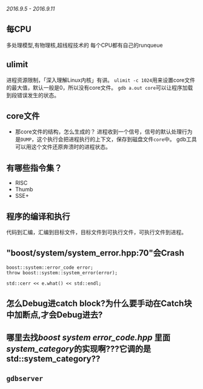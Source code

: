 *2016.9.5 - 2016.9.11*

## 每CPU
多处理模型,有物理核,超线程技术的
每个CPU都有自己的runqueue

## ulimit
进程资源限制，「深入理解Linux内核」有讲。
`ulimit -c 1024`用来设置core文件的最大值，默认一般是0，所以没有core文件。
`gdb a.out core`可以让程序加载到段错误发生的状态。

## core文件
- 那core文件的结构，怎么生成的？
进程收到一个信号，信号的默认处理行为是`DUMP`，这个执行会把进程执行的上下文，保存到磁盘文件`core`中。
gdb工具可以用这个文件还原奔溃时的进程状态。

## 有哪些指令集？
- RISC
- Thumb
- SSE+

## 程序的编译和执行 
代码到汇编，汇编到目标文件，目标文件到可执行文件，可执行文件到进程。

## "boost/system/system_error.hpp:70"会Crash
```
boost::system::error_code error;
throw boost::system::system_error(error);

std::cerr << e.what() << std::endl;
```

## 怎么Debug进catch block?为什么要手动在Catch块中加断点,才会Debug进去?

## 哪里去找*boost system error_code.hpp* 里面 *system_category*的实现啊???它调的是std::system_category??

## `gdbserver`